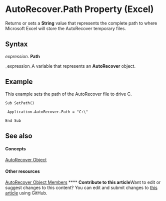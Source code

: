 
# AutoRecover.Path Property (Excel)

Returns or sets a  **String** value that represents the complete path to where Microsoft Excel will store the AutoRecover temporary files.


## Syntax

 _expression_. **Path**

 _expression_A variable that represents an  **AutoRecover** object.


## Example

This example sets the path of the AutoRecover file to drive C.


```
Sub SetPath() 
 
 Application.AutoRecover.Path = "C:\" 
 
End Sub
```


## See also


#### Concepts


 [AutoRecover Object](02fb24e7-4823-7e52-79d7-3d2726f31227.md)
#### Other resources


 [AutoRecover Object Members](a850ea2f-9e56-4776-f29c-23a5421c4649.md)
****   **Contribute to this article**Want to edit or suggest changes to this content? You can edit and submit changes to  [this article](https://github.com/jhershey00/VBA_Excel_Test/OpenXMLCon/articles/1b95e149-d758-89f9-3879-760ffda01bf8.md) using GitHub.

